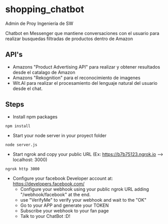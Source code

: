 # shopping_chatbot
Admin de Proy Ingeniería de SW

Chatbot en Messenger que mantiene conversaciones con el usuario para realizar busquedas filtradas de productos dentro de Amazon  

## API's
- Amazons "Product Advertising API" para realizar y obtener resultados desde el catalago de Amazon
- Amazons "Rekognition" para el reconocimiento de imagenes
- Wit.AI para realizar el procesamiento del lenguaje natural del usuario desde el chat.

## Steps
- Install npm packages
```
npm install
```

- Start your node server in your proyect folder
```
node server.js
```
- Start ngrok and copy your public URL (Ex: https://b7b75123.ngrok.io --> localhost: 3000)
```
ngrok http 3000
```
- Configure your facebook Developer account at: https://developers.facebook.com/
    - Configure your webhook using your public ngrok URL adding "/webhook/facebook" at the end.
    - use "VerifyMe" to verify your webhook and wait to the "OK"
    - Go to your APP and generate your TOKEN
    - Subscribe your webhook to your fan page
    - Talk to your ChatBot :D!



